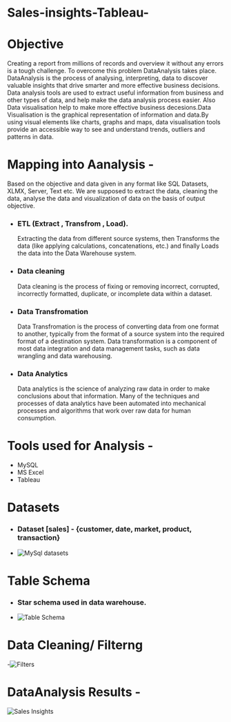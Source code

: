 # Sales-insights-Tableau-

# Objective
Creating a report from millions of records and overview it without any errors is a tough challenge.
To overcome this problem DataAnalysis takes place. DataAnalysis is the process of  analysing, interpreting, 
data to discover valuable insights that drive smarter and more effective business decisions.
Data analysis tools are used to extract useful information from business and other types of 
data, and help make the data analysis process easier. Also Data visualisation help to make more effective 
business decesions.Data Visualisation is the graphical representation of information and data.By using visual 
elements like charts, graphs and maps, data visualisation tools provide an accessible way to see and understand 
trends, outliers and patterns in data.


 # Mapping into Aanalysis -
 
 Based on the objective and data given in any format like SQL Datasets, XLMX, Server, Text etc. We are supposed to extract the data, 
 cleaning the data, analyse the data and visualization of data on the basis of output objective.
 
 - ### ETL (Extract , Transfrom , Load).
   Extracting the data from different source systems, then Transforms the data (like applying calculations, concatenations, etc.) 
   and finally Loads the data into the Data Warehouse system.
 - ### Data cleaning 
   Data cleaning is the process of fixing or removing incorrect, corrupted, incorrectly formatted, duplicate, or incomplete data 
   within a dataset.
 - ### Data Transfromation
   Data Transfromation is the process of converting data from one format to another, typically from the format of a source system 
   into the required format of a destination system. Data transformation is a component of most data integration and data management
   tasks, such as data wrangling and data warehousing.
 - ### Data Analytics
   Data analytics is the science of analyzing raw data in order to make conclusions about that information. Many of the techniques and 
   processes of data analytics have been automated into mechanical processes and algorithms that work over raw data for human consumption.
 
 # Tools used for Analysis -
 
 - MySQL
 - MS Excel
 - Tableau
 
 # Datasets 
 - ### Dataset [sales] - {customer, date, market, product, transaction}
 -  ![MySql datasets](https://user-images.githubusercontent.com/83942809/124139302-1d3e1900-daa5-11eb-989d-7219666a9b3f.PNG)

# Table Schema

- ### Star schema used in data warehouse.
-  ![Table Schema](https://user-images.githubusercontent.com/83942809/124139820-9473ad00-daa5-11eb-9d0a-923949ee0a41.PNG)

# Data Cleaning/ Filterng 

-![Filters](https://user-images.githubusercontent.com/83942809/124140334-03510600-daa6-11eb-92b9-facda90a16fe.PNG)

# DataAnalysis Results -

![Sales Insights](https://user-images.githubusercontent.com/83942809/124140549-33000e00-daa6-11eb-882d-1699333a365a.png)



 
